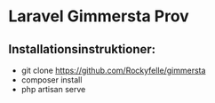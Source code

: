 # Laravel Gimmersta Prov

## Installationsinstruktioner:
* git clone https://github.com/Rockyfelle/gimmersta
* composer install
* php artisan serve